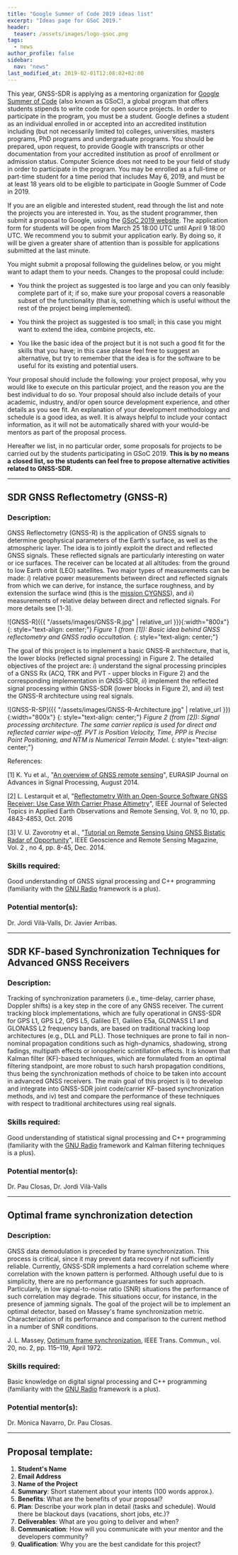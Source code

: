 ```yaml
---
title: "Google Summer of Code 2019 ideas list"
excerpt: "Ideas page for GSoC 2019."
header:
  teaser: /assets/images/logo-gsoc.png
tags:
  - news  
author_profile: false
sidebar:
  nav: "news"
last_modified_at: 2019-02-01T12:08:02+02:00
---
```


This year, GNSS-SDR is applying as a mentoring organization for [Google Summer of Code](https://summerofcode.withgoogle.com/) (also known as GSoC), a global program that offers students stipends to write code for open source projects. In order to participate in the program, you must be a student. Google defines a student as an individual enrolled in or accepted into an accredited institution including (but not necessarily limited to) colleges, universities, masters programs, PhD programs and undergraduate programs. You should be prepared, upon request, to provide Google with transcripts or other documentation from your accredited institution as proof of enrollment or admission status. Computer Science does not need to be your field of study in order to participate in the program. You may be enrolled as a full-time or part-time student for a time period that includes May 6, 2019, and must be at least 18 years old to be eligible to participate in Google Summer of Code in 2019.

If you are an eligible and interested student, read through the list and note the projects you are interested in. You, as the student programmer, then submit a proposal to Google, using the [GSoC 2019 website](https://summerofcode.withgoogle.com/). The application form for students will be open from March 25 18:00 UTC until April 9 18:00 UTC. We recommend you to submit your application early. By doing so, it will be given a greater share of attention than is possible for applications submitted at the last minute.

You might submit a proposal following the guidelines below, or you might want to adapt them to your needs. Changes to the proposal could include:

  * You think the project as suggested is too large and you can only feasibly complete part of it; if so, make sure your proposal covers a reasonable subset of the functionality (that is, something which is useful without the rest of the project being implemented).

  * You think the project as suggested is too small; in this case you might want to extend the idea, combine projects, etc.

  * You like the basic idea of the project but it is not such a good fit for the skills that you have; in this case please feel free to suggest an alternative, but try to remember that the idea is for the software to be useful for its existing and potential users.

Your proposal should include the following: your project proposal, why you would like to execute on this particular project, and the reason you are the best individual to do so. Your proposal should also include details of your academic, industry, and/or open source development experience, and other details as you see fit. An explanation of your development methodology and schedule is a good idea, as well. It is always helpful to include your contact information, as it will not be automatically shared with your would-be mentors as part of the proposal process.

Hereafter we list, in no particular order, some proposals for projects to be carried out by the students participating in GSoC 2019. **This is by no means a closed list, so the students can feel free to propose alternative activities related to GNSS-SDR.**

-------


## SDR GNSS Reflectometry (GNSS-R)

### Description:

GNSS Reflectometry (GNSS-R) is the application of GNSS signals to determine geophysical parameters of the Earth's surface, as well as the atmospheric layer. The idea is to jointly exploit the direct and reflected GNSS signals. These reflected signals are particularly interesting on water or ice surfaces. The receiver can be located at all altitudes: from the ground to low Earth orbit (LEO) satellites. Two major types of measurements can be made: _i_) relative power measurements between direct and reflected signals from which we can derive, for instance, the surface roughness, and by extension the surface wind (this is the [mission CYGNSS](http://clasp-research.engin.umich.edu/missions/cygnss/)), and _ii_) measurements of relative delay between direct and reflected signals. For more details see [1-3].

![GNSS-R]({{ "/assets/images/GNSS-R.jpg" | relative_url }}){:width="800x"}
{: style="text-align: center;"}
_Figure 1 (from [1]): Basic idea behind GNSS reflectometry and GNSS radio occultation._
{: style="text-align: center;"}

The goal of this project is to implement a basic GNSS-R architecture, that is, the lower blocks (reflected signal processing) in Figure 2. The detailed objectives of the project are: _i_) understand the signal processing principles of a GNSS Rx (ACQ, TRK and PVT - upper blocks in Figure 2) and the corresponding implementation in GNSS-SDR, _ii_) implement the reflected signal processing within GNSS-SDR (lower blocks in Figure 2), and _iii_) test the GNSS-R architecture using real signals.

![GNSS-R-SP]({{ "/assets/images/GNSS-R-Architecture.jpg" | relative_url }}){:width="800x"}
{: style="text-align: center;"}
_Figure 2 (from [2]):  Signal processing architecture. The same carrier replica is used for direct and reflected carrier wipe-off. PVT is Position Velocity, Time, PPP is Precise Point Positioning, and NTM is Numerical Terrain Model._
{: style="text-align: center;"}

References:

[1] K. Yu et al., "[An overview of GNSS remote sensing](https://link.springer.com/article/10.1186/1687-6180-2014-134)", EURASIP Journal on Advances in Signal Processing, August 2014.

[2] L. Lestarquit et al, "[Reflectometry With an Open-Source Software GNSS Receiver: Use Case With Carrier Phase Altimetry](https://ieeexplore.ieee.org/document/7501832)", IEEE Journal of Selected Topics in Applied Earth Observations and Remote Sensing, Vol. 9, no 10, pp. 4843-4853, Oct. 2016

[3] V. U. Zavorotny et al., "[Tutorial on Remote Sensing Using GNSS Bistatic Radar of Opportunity](https://ieeexplore.ieee.org/document/6985926)", IEEE Geoscience and Remote Sensing Magazine, Vol. 2 , no 4, pp. 8-45, Dec. 2014.



### Skills required:

Good understanding of GNSS signal processing and C++ programming (familiarity with the [GNU Radio](https://gnuradio.org) framework is a plus).

### Potential mentor(s):

Dr. Jordi Vil&agrave;-Valls, Dr. Javier Arribas.

-------

## SDR KF-based Synchronization Techniques for Advanced GNSS Receivers

### Description:

Tracking of synchronization parameters (i.e., time-delay, carrier phase, Doppler shifts) is a key step in the core of any GNSS receiver. The current tracking block implementations, which are fully operational in GNSS-SDR for GPS L1, GPS L2, GPS L5, Galileo E1, Galileo E5a, GLONASS L1 and GLONASS L2 frequency bands, are based on traditional tracking loop architectures (e.g., DLL and PLL). Those techniques are prone to fail in non-nominal propagation conditions such as high-dynamics, shadowing, strong fadings, multipath effects or ionospheric scintillation effects. It is known that Kalman filter (KF)-based techniques, which are formulated from an optimal filtering standpoint, are more robust to such harsh propagation conditions, thus being the synchronization methods of choice to be taken into account in advanced GNSS receivers.
The main goal of this project is i) to develop and integrate into GNSS-SDR joint code/carrier KF-based synchronization methods, and iv) test and compare the performance of these techniques with respect to traditional architectures using real signals.

### Skills required:
Good understanding of statistical signal processing and C++ programming (familiarity with the [GNU Radio](https://gnuradio.org) framework and Kalman filtering techniques is a plus).

### Potential mentor(s):
Dr. Pau Closas, Dr. Jordi Vil&agrave;-Valls


-------

## Optimal frame synchronization detection

### Description:

GNSS data demodulation is preceded by frame synchronization. This process is critical, since it may prevent data recovery if not sufficiently reliable. Currently, GNSS-SDR implements a hard correlation scheme where correlation with the known pattern is performed. Although useful due to is simplicity, there are no performance guarantees for such approach. Particularly, in low signal-to-noise ratio (SNR) situations the performance of such correlation may degrade. This situations occur, for instance, in the presence of jamming signals. The goal of the project will be to implement an optimal detector, based on Massey's frame synchronization metric. Characterization of its performance and comparison to the current method in a number of SNR conditions.

J. L. Massey, [Optimum frame synchronization](http://www.isiweb.ee.ethz.ch/archive/massey_pub/pdf/BI417.pdf), IEEE Trans. Commun., vol. 20, no. 2, pp. 115–119, April 1972.

### Skills required:

Basic knowledge on digital signal processing and C++ programming (familiarity with the [GNU Radio](https://gnuradio.org) framework is a plus).

### Potential mentor(s):

Dr. M&ograve;nica Navarro, Dr. Pau Closas.


-------

## Proposal template:

  1. **Student's Name**
  2. **Email Address**
  3. **Name of the Project**
  4. **Summary**: Short statement about your intents (100 words approx.).
  5. **Benefits**: What are the benefits of your proposal?
  6. **Plan**: Describe your work plan in detail (tasks and schedule). Would there be blackout days (vacations, short jobs, etc.)?
  7. **Deliverables**: What are you going to deliver and when?
  8. **Communication**: How will you communicate with your mentor and the developers community?
  9. **Qualification**: Why you are the best candidate for this project?

